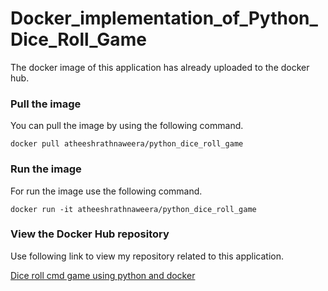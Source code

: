 # Docker_implementation_of_Python_Dice_Roll_Game

The docker image of this application has already uploaded to the docker hub.

### Pull the image

  You can pull the image by using the following command.

   ```docker pull atheeshrathnaweera/python_dice_roll_game```

### Run the image

  For run the image use the following command.

   ```docker run -it atheeshrathnaweera/python_dice_roll_game```
   
### View the Docker Hub repository

  Use following link to view my repository related to this application.
  
  [Dice roll cmd game using python and docker](https://hub.docker.com/r/atheeshrathnaweera/python_dice_roll_game)
